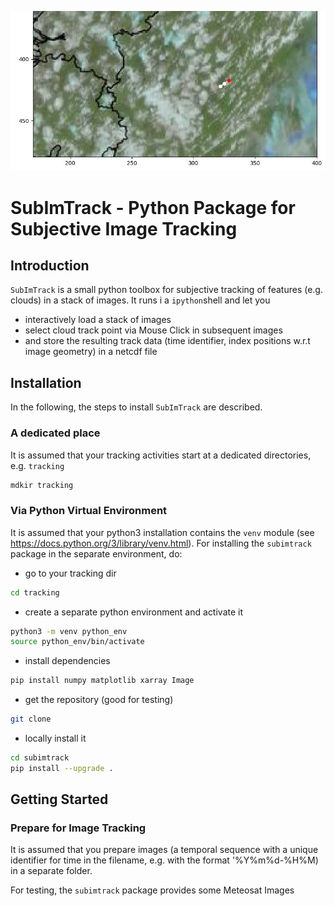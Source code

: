 ![Example Track](docs/example-track.jpg)
# SubImTrack - Python Package for Subjective Image Tracking

## Introduction
`SubImTrack` is a small python toolbox for subjective tracking of features (e.g. clouds) in a stack of images. It runs i a `ipython`shell and let you 

* interactively load a stack of images
* select cloud track point via Mouse Click in subsequent images
* and store the resulting track data (time identifier, index positions w.r.t image geometry) in a netcdf file


## Installation
In the following, the steps to install `SubImTrack` are described.

### A dedicated place
It is assumed that your tracking activities start at a dedicated directories, e.g. `tracking`

```bash
mdkir tracking
```

### Via Python Virtual Environment
It is assumed that your python3 installation contains the `venv` module 
(see https://docs.python.org/3/library/venv.html). For installing the 
`subimtrack` package in the separate environment, do: 

* go to your tracking dir
```bash
cd tracking
```
* create a separate python environment and activate it
```bash
python3 -m venv python_env
source python_env/bin/activate
```

* install dependencies
```bash
pip install numpy matplotlib xarray Image
```

* get the repository (good for testing)
```bash
git clone 
```

* locally install it
```bash
cd subimtrack
pip install --upgrade .
```


## Getting Started
### Prepare for Image Tracking
It is assumed that you prepare images (a temporal sequence with a unique identifier for time in the filename, 
e.g. with the format '%Y%m%d-%H%M) in a separate folder. 

For testing, the `subimtrack` package provides some Meteosat Images 

